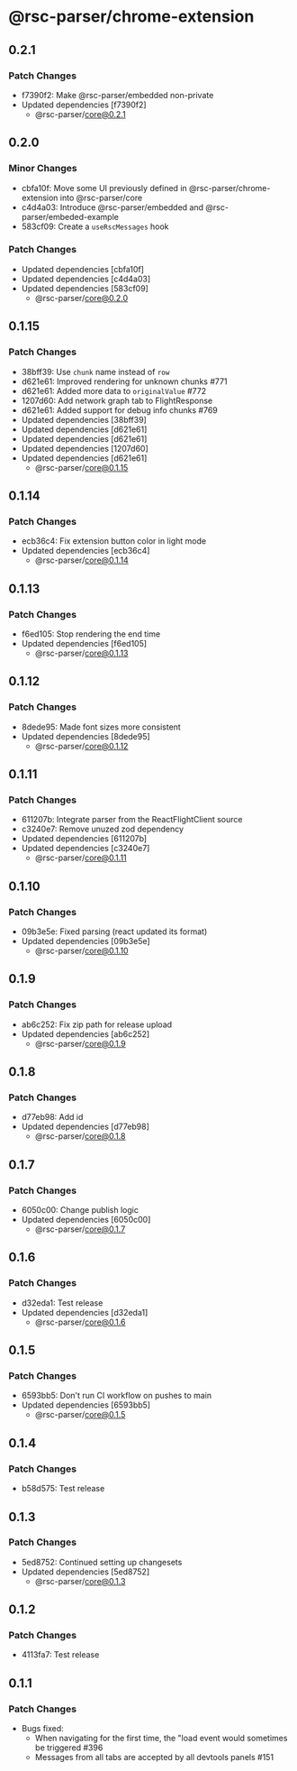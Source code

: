 # @rsc-parser/chrome-extension

## 0.2.1

### Patch Changes

- f7390f2: Make @rsc-parser/embedded non-private
- Updated dependencies [f7390f2]
  - @rsc-parser/core@0.2.1

## 0.2.0

### Minor Changes

- cbfa10f: Move some UI previously defined in @rsc-parser/chrome-extension into @rsc-parser/core
- c4d4a03: Introduce @rsc-parser/embedded and @rsc-parser/embeded-example
- 583cf09: Create a `useRscMessages` hook

### Patch Changes

- Updated dependencies [cbfa10f]
- Updated dependencies [c4d4a03]
- Updated dependencies [583cf09]
  - @rsc-parser/core@0.2.0

## 0.1.15

### Patch Changes

- 38bff39: Use `chunk` name instead of `row`
- d621e61: Improved rendering for unknown chunks #771
- d621e61: Added more data to `originalValue` #772
- 1207d60: Add network graph tab to FlightResponse
- d621e61: Added support for debug info chunks #769
- Updated dependencies [38bff39]
- Updated dependencies [d621e61]
- Updated dependencies [d621e61]
- Updated dependencies [1207d60]
- Updated dependencies [d621e61]
  - @rsc-parser/core@0.1.15

## 0.1.14

### Patch Changes

- ecb36c4: Fix extension button color in light mode
- Updated dependencies [ecb36c4]
  - @rsc-parser/core@0.1.14

## 0.1.13

### Patch Changes

- f6ed105: Stop rendering the end time
- Updated dependencies [f6ed105]
  - @rsc-parser/core@0.1.13

## 0.1.12

### Patch Changes

- 8dede95: Made font sizes more consistent
- Updated dependencies [8dede95]
  - @rsc-parser/core@0.1.12

## 0.1.11

### Patch Changes

- 611207b: Integrate parser from the ReactFlightClient source
- c3240e7: Remove unuzed zod dependency
- Updated dependencies [611207b]
- Updated dependencies [c3240e7]
  - @rsc-parser/core@0.1.11

## 0.1.10

### Patch Changes

- 09b3e5e: Fixed parsing (react updated its format)
- Updated dependencies [09b3e5e]
  - @rsc-parser/core@0.1.10

## 0.1.9

### Patch Changes

- ab6c252: Fix zip path for release upload
- Updated dependencies [ab6c252]
  - @rsc-parser/core@0.1.9

## 0.1.8

### Patch Changes

- d77eb98: Add id
- Updated dependencies [d77eb98]
  - @rsc-parser/core@0.1.8

## 0.1.7

### Patch Changes

- 6050c00: Change publish logic
- Updated dependencies [6050c00]
  - @rsc-parser/core@0.1.7

## 0.1.6

### Patch Changes

- d32eda1: Test release
- Updated dependencies [d32eda1]
  - @rsc-parser/core@0.1.6

## 0.1.5

### Patch Changes

- 6593bb5: Don't run CI workflow on pushes to main
- Updated dependencies [6593bb5]
  - @rsc-parser/core@0.1.5

## 0.1.4

### Patch Changes

- b58d575: Test release

## 0.1.3

### Patch Changes

- 5ed8752: Continued setting up changesets
- Updated dependencies [5ed8752]
  - @rsc-parser/core@0.1.3

## 0.1.2

### Patch Changes

- 4113fa7: Test release

## 0.1.1

### Patch Changes

- Bugs fixed:
  - When navigating for the first time, the "load event would sometimes be triggered #396
  - Messages from all tabs are accepted by all devtools panels #151
